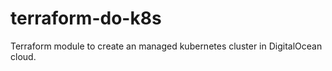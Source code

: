 # terraform-do-k8s
Terraform module to create an managed kubernetes cluster in DigitalOcean cloud. 
